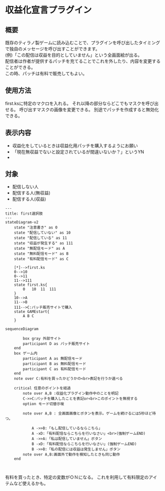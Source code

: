 # 収益化宣言プラグイン

## 概要

既存のティラノ製ゲームに読み込むことで、プラグインを呼び出したタイミングで独自のメッセージを呼び出すことができます。  
(例)「この配信は収益を目的としていません」という全画面絵が出る。  
配信者は作者が提供するパッチを充てることでこれを外したり、内容を変更することができる。  
この時、パッチは有料で販売してもよい。

## 使用方法

first.ksに特定のマクロを入れる。
それ以降の部分ならどこでもマスクを呼び出せる。
呼び出すマスクの画像を変更できる。
別途でパッチを作成すると無効化できる。

## 表示内容

* 収益化をしているときは収益化用パッチを購入するようにお願い
* 「現在無収益でないと設定されているが間違いないか？」というYN
* 

## 対象

* 配信しない人
* 配信する人(無収益)
* 配信する人(収益)

``` mermaid
---
title: first選択肢
---
stateDiagram-v2
    state "注意書き" as 0
    state "配信していない" as 10
    state "配信している" as 11
    state "収益が発生する" as 111
    state "無配信モード" as A
    state "無料配信モード" as B
    state "有料配信モード" as C

    [*]-->first.ks
    0-->10
    0-->11
    11-->111
    state first.ks{
        0   10  11  111
    }
    10-->A
    11-->B
    111-->C:パッチ販売サイトで購入
    state GAMEstart{
        A B C
    }
```

``` mermaid
sequenceDiagram

        box gray 外部サイト
        participant D as パッチ販売サイト
    end
    box ゲーム内
        participant A as 無配信モード
        participant B as 無料配信モード
        participant C as 有料配信モード
    end
    note over C:有料を買ったかどうかの<br>表記を行うか選べる

    critical 任意のポイントを経過
        note over A,B :収益化プラグイン動作中のことを明記
        C->>C:パッチを購入したことを表記or<br>このポイントを無視する
        option モード切替示唆

        note over A,B : 全画面画像とボタンを表示。ゲームを続けるには5秒ほど待つ。

            A ->>B:「もし配信しているならこちら」
            A -xD:「有料配信ならこちらを行いなさい」<br>(強制ゲームEND)
            A ->>A:「私は配信していません」ボタン
            B -xD:「有料配信ならこちらを行いなさい」(強制ゲームEND)
            B ->>B:「私の配信には収益は発生しません」ボタン
        note over A,B:画面外で動作を検知したときも同じ動作
    end

    
```

有料を買ったとき、特定の変数がＯＮになる。
これを利用して有料限定のアイテムなど使えるかも。